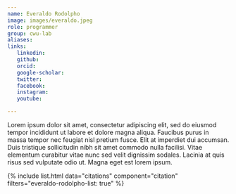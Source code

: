 ```yaml
---
name: Everaldo Rodolpho
image: images/everaldo.jpeg
role: programmer
group: cwu-lab
aliases:
links:
   linkedin: 
   github:
   orcid: 
   google-scholar:
   twitter:
   facebook:
   instagram: 
   youtube:

---
```


Lorem ipsum dolor sit amet, consectetur adipiscing elit, sed do eiusmod tempor incididunt ut labore et dolore magna aliqua.
Faucibus purus in massa tempor nec feugiat nisl pretium fusce.
Elit at imperdiet dui accumsan.
Duis tristique sollicitudin nibh sit amet commodo nulla facilisi.
Vitae elementum curabitur vitae nunc sed velit dignissim sodales.
Lacinia at quis risus sed vulputate odio ut.
Magna eget est lorem ipsum.

{% include list.html data="citations" component="citation" filters="everaldo-rodolpho-list: true" %}
